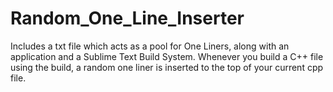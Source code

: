# Random_One_Line_Inserter
Includes a txt file which acts as a pool for One Liners, along with an application and a Sublime Text Build System. Whenever you build a C++ file using the build, a random one liner is inserted to the top of your current cpp file.
